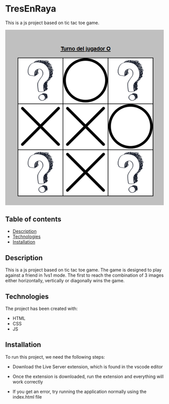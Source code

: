 # TresEnRaya

This is a js project based on tic tac toe game.

![Image text](img/app-preview.png)

## Table of contents

- [Description](#description)
- [Technologies](#technologies)
- [Installation](#installation)

## Description

This is a js project based on tic tac toe game. The game is designed to play against a friend in 1vs1 mode. The first to reach the combination of 3 images either horizontally, vertically or diagonally wins the game.

## Technologies

The project has been created with:

- HTML
- CSS
- JS

## Installation

To run this project, we need the following steps:

- Download the Live Server extension, which is found in the vscode editor

- Once the extension is downloaded, run the extension and everything will work correctly

- If you get an error, try running the application normally using the index.html file
